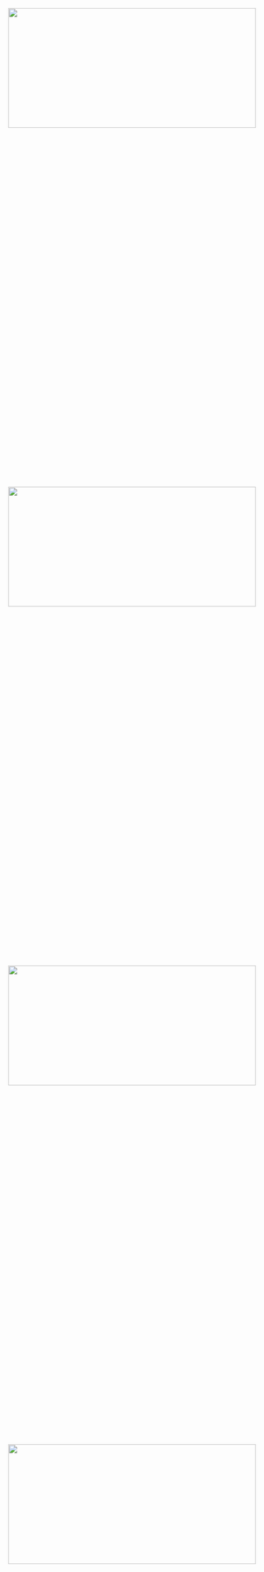 <img src="http://img.photobucket.com/albums/v12/pearsonm/Color-1.gif" width="100%" height="25%">
<img src="http://13.media.tumblr.com/tumblr_kujibiqLLK1qz5aw7o1_100.gif" width="100%" height="25%">
<img src="http://buycheapviagraonlinenow.com/tmp/pakapaka.gif" width="100%" height="25%">
<img src="http://a3.twimg.com/profile_background_images/55216801/1x1.png" width="100%" height="25%">


